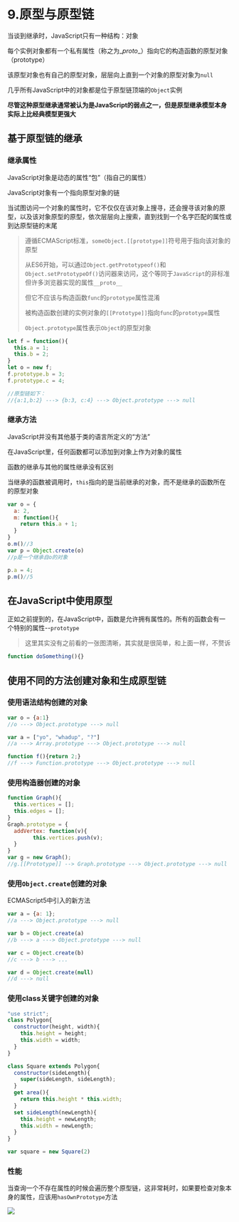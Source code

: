 # 9.原型与原型链

当谈到继承时，JavaScript只有一种结构：对象

每个实例对象都有一个私有属性（称之为\__proto__）指向它的构造函数的原型对象（prototype）

该原型对象也有自己的原型对象，层层向上直到一个对象的原型对象为`null`

几乎所有JavaScript中的对象都是位于原型链顶端的`Object`实例

**尽管这种原型继承通常被认为是JavaScript的弱点之一，但是原型继承模型本身实际上比经典模型更强大**

## 基于原型链的继承

### 继承属性

JavaScript对象是动态的属性“包”（指自己的属性）

JavaScript对象有一个指向原型对象的链

当试图访问一个对象的属性时，它不仅仅在该对象上搜寻，还会搜寻该对象的原型，以及该对象原型的原型，依次层层向上搜索，直到找到一个名字匹配的属性或到达原型链的末尾

> 遵循ECMAScript标准，`someObject.[[prototype]]`符号用于指向该对象的原型
>
> 从ES6开始，可以通过`Object.getPrototypeof()`和`Object.setPrototypeOf()`访问器来访问，这个等同于`JavaScript`的非标准但许多浏览器实现的属性`__proto__`
>
> 但它不应该与构造函数`func`的`prototype`属性混淆
>
> 被构造函数创建的实例对象的`[[Prototype]]`指向`func`的`prototype`属性
>
> `Object.prototype`属性表示`Object`的原型对象

```javascript
let f = function(){
  this.a = 1;
  this.b = 2;
}
let o = new f;
f.prototype.b = 3;
f.prototype.c = 4;

//原型链如下：
//{a:1,b:2} ---> {b:3, c:4} ---> Object.prototype ---> null
```

### 继承方法

JavaScript并没有其他基于类的语言所定义的“方法”

在JavaScript里，任何函数都可以添加到对象上作为对象的属性

函数的继承与其他的属性继承没有区别

当继承的函数被调用时，`this`指向的是当前继承的对象，而不是继承的函数所在的原型对象

```javascript
var o = {
  a: 2,
  m: function(){
    return this.a + 1;
  }
}
o.m()//3
var p = Object.create(o)
//p是一个继承自o的对象

p.a = 4;
p.m()//5
```

## 在JavaScript中使用原型

正如之前提到的，在JavaScript中，函数是允许拥有属性的。所有的函数会有一个特别的属性--`prototype`

> 这里其实没有之前看的一张图清晰，其实就是很简单，和上面一样，不赘诉

```javascript
function doSomething(){}
```

## 使用不同的方法创建对象和生成原型链

### 使用语法结构创建的对象

```javascript
var o = {a:1}
//o ---> Object.prototype ---> null

var a = ["yo", "whadup", "?"]
//a ---> Array.prototype ---> Object.prototype ---> null

function f(){return 2;}
//f ---> Function.prototype ---> Object.prototype ---> null
```

### 使用构造器创建的对象

```javascript
function Graph(){
  this.vertices = [];
  this.edges = [];
}
Graph.prototype = {
  addVertex: function(v){
		this.vertices.push(v);
  }
}
var g = new Graph();
//g.[[Prototype]] --> Graph.prototype ---> Object.prototype ---> null
```

### 使用`Object.create`创建的对象

ECMAScript5中引入的新方法

```javascript
var a = {a: 1};
//a ---> Object.prototype ---> null

var b = Object.create(a)
//b ---> a ---> Object.prototype ---> null

var c = Object.create(b)
//c ---> b ---> ...

var d = Object.create(null)
//d ---> null
```

### 使用class关键字创建的对象

```javascript
"use strict";
class Polygon{
  constructor(height, width){
    this.height = height;
    this.width = width;
  }
}

class Square extends Polygon{
  constructor(sideLength){
    super(sideLength, sideLength);
  }
  get area(){
    return this.height * this.width;
  }
  set sideLength(newLength){
    this.height = newLength;
    this.width = newLength;
  }
}

var square = new Square(2)
```

### 性能

当查询一个不存在属性的时候会遍历整个原型链，这非常耗时，如果要检查对象本身的属性，应该用`hasOwnPrototype`方法

![](https://user-gold-cdn.xitu.io/2019/9/6/16d04ccc5d03fbc7?imageView2/0/w/1280/h/960/format/webp/ignore-error/1)